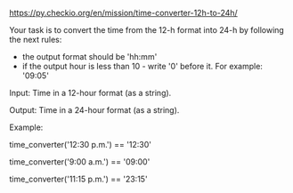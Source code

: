 https://py.checkio.org/en/mission/time-converter-12h-to-24h/

Your task is to convert the time from the 12-h format into 24-h by following the next rules:
- the output format should be 'hh:mm'
- if the output hour is less than 10 - write '0' before it. For example: '09:05'

Input: Time in a 12-hour format (as a string).

Output: Time in a 24-hour format (as a string).

Example:

time_converter('12:30 p.m.') == '12:30'

time_converter('9:00 a.m.') == '09:00'

time_converter('11:15 p.m.') == '23:15'
